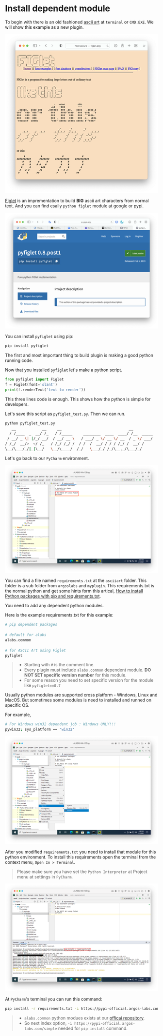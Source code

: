 # Install dependent module

To begin with there is an old fashioned [ascii art](https://en.wikipedia.org/wiki/ASCII_art) at `terminal` or `CMD.EXE`. We will show this example as a new plugin.

![figlet.org](Captures/03-Make_Plugin_PyCharm/04-dependent-modules/figlet-org.png)

[Figlet](http://www.figlet.org) is an imprementation to build **BIG** ascii art characters from normal text. 
And you can find esaily `python figlet` module at google or pypi.

![pyfiglet](Captures/03-Make_Plugin_PyCharm/04-dependent-modules/pyfiglet.png)

You can install `pyfiglet` using pip:
``` sh
pip install pyfiglet
```

The first and most important thing to build plugin is making a good python running code.

Now that you installed `pyfiglet` let's make a python script.

``` python
from pyfiglet import Figlet
f = Figlet(font='slant')
print(f.renderText('text to render'))
```

This three lines code is enough. This shows how the python is simple for developers.

Let's save this script as `pyfiglet_test.py`. Then we can run.

```sh
python pyfiglet_test.py
   __            __     __                               __
  / /____  _  __/ /_   / /_____     ________  ____  ____/ /__  _____
 / __/ _ \| |/_/ __/  / __/ __ \   / ___/ _ \/ __ \/ __  / _ \/ ___/
/ /_/  __/>  </ /_   / /_/ /_/ /  / /  /  __/ / / / /_/ /  __/ /
\__/\___/_/|_|\__/   \__/\____/  /_/   \___/_/ /_/\__,_/\___/_/
```

Let's go back to our `PyCharm` environment.

![01-requirements](Captures/03-Make_Plugin_PyCharm/04-dependent-modules/01-requirements.png)

You can find a file named `requirements.txt` at the `asciiart` folder. This folder is a sub folder from `argoslabs` and `myplugin`. This requirements.txt is the normal python and get some hints form this artical, [How to install Python packages with pip and requirements.txt](https://note.nkmk.me/en/python-pip-install-requirements/).

You need to add any dependent python modules.

Here is the example requirements.txt for this example:

```sh
# pip dependent packages

# default for alabs
alabs.common

# for ASCII Art using Figlet
pyfiglet
```

> * Starting with `#` is the comment line.
> * Every plugin must include `alabs.common` dependent module. **DO NOT SET specific version number** for this module.
> * For some reason you need to set specific version for the module like `pyfiglet==0.7`

Usually python modules are supported cross platform - Windows, Linux and MacOS. But sometimes some modules is need to installed and runned on specific OS. 

For example, 

``` sh
# For Windows win32 dependent job : Windows ONLY!!!
pywin32; sys_platform == 'win32'
```

![02-open-terminal](Captures/03-Make_Plugin_PyCharm/04-dependent-modules/02-open-terminal.png)

After you modified `requirements.txt` you need to install that module for this python environment. 
To install this requirements open the terminal from the context menu, `Open In > Terminal`.

> Please make sure you have set the `Python Interpreter` at Project menu at settings in `PyCharm`.

![03-pip-install](Captures/03-Make_Plugin_PyCharm/04-dependent-modules/03-pip-install.png)

At `PyCharm`'s terminal you can run this command:

``` sh
pip install -r requirements.txt -i https://pypi-official.argos-labs.com/simple
```

> * `alabs.common` python modues exists at our [officai repository](https://pypi-official.argos-labs.com).
> * So next index option, `-i https://pypi-official.argos-labs.com/simple` needed for `pip install` command.

